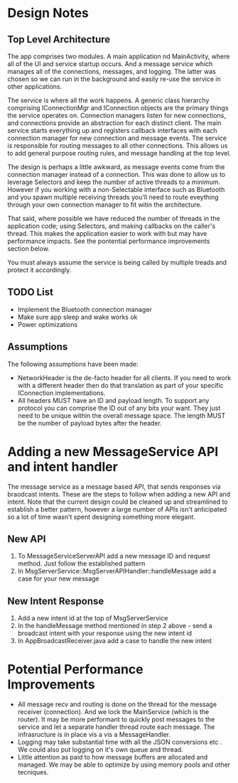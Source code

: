 # Design Notes

## Top Level Architecture
The app comprises two modules.  A main application nd MainActivity, where all of the UI and service startup occurs. And a message service which manages all of the connections, messages, and logging.  The latter was chosen so we can run in the background and easily re-use the service in other applications.

The service is where all the work happens.  A generic class hierarchy comprising IConnectionMgr and IConnection objects are the primary things the service operates on.  Connection managers listen for new connections, and connections provide an abstraction for each distinct client.  The main service starts everything up and registers callback interfaces with each connection manager for new connection and message events.  The service is responsible for routing messages to all other connections.  This allows us to add general purpose routing rules, and message handling at the top level.  

The design is perhaps a little awkward, as message events come from the connection manager instead of a connection.  This was done to allow us to leverage Selectors and keep the number of active threads to a minimum.  However if you working with a non-Selectable interface such as Bluetooth and you spawn multiple receiving threads you'll need to route eveything through your own connection manager to fit witin the architecture.

That said, where possible we have reduced the number of threads in the application code; using Selectors, and making callbacks on the caller's thread.  This makes the application easier to work with but may have performance impacts.  See the pontential performance improvements section below.

You must always assume the service is being called by multiple treads and protect it accordingly.

## TODO List
* Implement the Bluetooth connection manager
* Make sure app sleep and wake works ok
* Power optimizations
 

## Assumptions
The following assumptions have been made:
* NetworkHeader is the de-facto header for all clients.  If you need to work with a different header then do that translation
as part of your specific IConnection implementations.
* All headers MUST have an ID and payload length.  To support any protocol you can comprise the ID out of any bits your want.
They just need to be unique within the overall message space.  The length MUST be the number of payload bytes after the header.


# Adding a new MessageService API and intent handler

The message service as a message based API, that sends responses via braodcast intents.
These are the steps to follow when adding a new API and intent. Note that the current design
could be cleaned up and streamlined to establish a better pattern, however a large number
of APIs isn't anticipated so a lot of time wasn't spent designing something more elegant.

## New API
1. To MessageServiceServerAPI add a new message ID and request method.  Just follow the established pattern
2. In MsgServerService::MsgServerAPIHandler::handleMessage add a case for your new message

## New Intent Response
1. Add a new intent id at the top of MsgServerService
2. In the handleMessage method mentioned in step 2 above - send a broadcast intent with your response using the new intent id
3. In AppBroadcastReceiver.java add a case to handle the new intent

# Potential Performance Improvements
* All message recv and routing is done on the thread for the message receiver (connection).  And we lock the MainService (which is the router).  It may be more performant to quickly post messages to the service and let a separate handler thread route each message. The infrasructure is in place vis a vis a MessageHandler.
* Logging may take substantial time with all the JSON conversions etc . We could also put logging on it's own queue and thread.
* Little attention as paid to how message buffers are allocated and managed.  We may be able to optimize by using memory pools and other tecniques.
